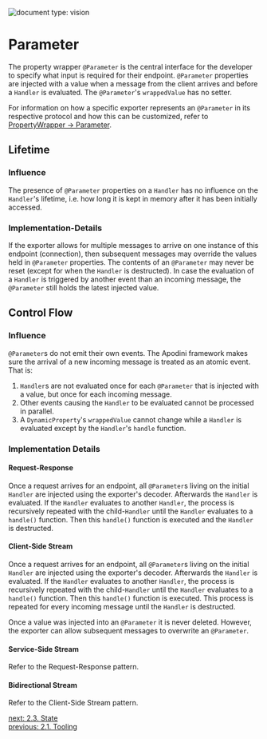 ![document type: vision](https://apodini.github.io/resources/markdown-labels/document_type_vision.svg)

# Parameter

The property wrapper `@Parameter` is the central interface for the developer to specify what input is required for their endpoint. `@Parameter` properties are injected with a value when a message from the client arrives and before a `Handler` is evaluated. The `@Parameter`'s `wrappedValue` has no setter.

For information on how a specific exporter represents an `@Parameter` in its respective protocol and how this can be customized, refer to [PropertyWrapper -> Parameter](../../PropertyWrapper/Parameter.md).


## Lifetime

### Influence

The presence of `@Parameter` properties on a `Handler` has no influence on the `Handler`'s lifetime, i.e. how long it is kept in memory after it has been initially accessed.

### Implementation-Details

If the exporter allows for multiple messages to arrive on one instance of this endpoint (connection), then subsequent messages may override the values held in `@Parameter` properties. The contents of an `@Parameter` may never be reset (except for when the `Handler` is destructed). In case the evaluation of a `Handler` is triggered by another event than an incoming message, the `@Parameter` still holds the latest injected value.

## Control Flow

### Influence

`@Parameter`s do not emit their own events. The Apodini framework makes sure the arrival of a new incoming message is treated as an atomic event. That is:

1. `Handler`s are not evaluated once for each `@Parameter` that is injected with a value, but once for each incoming message.
2. Other events causing the `Handler` to be evaluated cannot be processed in parallel.
3. A `DynamicProperty`'s `wrappedValue` cannot change while a `Handler` is evaluated except by the `Handler`'s `handle` function.

### Implementation Details

#### Request-Response

Once a request arrives for an endpoint, all `@Parameter`s living on the initial `Handler` are injected using the exporter's decoder. Afterwards the `Handler` is evaluated. If the `Handler` evaluates to another `Handler`, the process is recursively repeated with the child-`Handler` until the `Handler` evaluates to a `handle()` function. Then this `handle()` function is executed and the `Handler` is destructed.

#### Client-Side Stream

Once a request arrives for an endpoint, all `@Parameter`s living on the initial `Handler` are injected using the exporter's decoder. Afterwards the `Handler` is evaluated. If the `Handler` evaluates to another `Handler`, the process is recursively repeated with the child-`Handler` until the `Handler` evaluates to a `handle()` function. Then this `handle()` function is executed. This process is repeated for every incoming message until the `Handler` is destructed.

Once a value was injected into an `@Parameter` it is never deleted. However, the exporter can allow subsequent messages to overwrite an `@Parameter`.

#### Service-Side Stream

Refer to the Request-Response pattern.

#### Bidirectional Stream

Refer to the Client-Side Stream pattern.


[next: 2.3. State](./2.3.%20State.md)  
[previous: 2.1. Tooling](./2.1.%20Tooling.md)